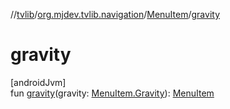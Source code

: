 //[tvlib](../../../index.md)/[org.mjdev.tvlib.navigation](../index.md)/[MenuItem](index.md)/[gravity](gravity.md)

# gravity

[androidJvm]\
fun [gravity](gravity.md)(gravity: [MenuItem.Gravity](-gravity/index.md)): [MenuItem](index.md)
